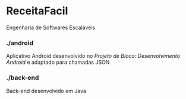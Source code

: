 # ReceitaFacil
Engenharia de Softwares Escaláveis


### ./android
Aplicativo Android desenvolvido no _Projeto de Bloco: Desenvolvimento Android_ e adaptado para chamadas JSON

### ./back-end
Back-end desenvolvido em Java
